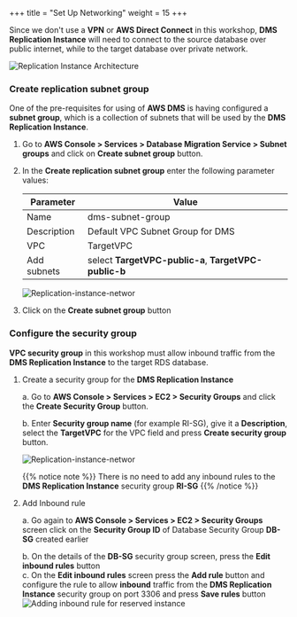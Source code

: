 +++
title = "Set Up Networking"
weight = 15
+++

Since we don't use a **VPN** or **AWS Direct Connect** in this workshop, **DMS Replication Instance** will need to connect to the source database over public internet, while to the target database over private network.

![Replication Instance Architecture](/db-mig/ri-network-conf.png)

### Create replication subnet group

One of the pre-requisites for using of **AWS DMS** is having configured a **subnet group**, which is a collection of subnets that will be used by the **DMS Replication Instance**. 

1. Go to **AWS Console > Services > Database Migration Service > Subnet groups** and click on **Create subnet group** button.
2. In the **Create replication subnet group** enter the following parameter values:

    | Parameter           | Value                    |
    | ------------------- | ------------------------ |
    | Name                | dms-subnet-group     |
    | Description         | Default VPC Subnet Group for DMS |
    | VPC                 | TargetVPC   |
    | Add subnets         | select **TargetVPC-public-a**, **TargetVPC-public-b** |

    ![Replication-instance-networ](/db-mig/subnet-group.png)

3. Click on the **Create subnet group** button

### Configure the security group

**VPC security group** in this workshop must allow inbound traffic from the **DMS Replication Instance** to the target RDS database.

1. Create a security group for the **DMS Replication Instance**

    a. Go to **AWS Console > Services > EC2 > Security Groups** and click the **Create Security Group** button.

    b. Enter **Security group name** (for example RI-SG), give it a **Description**, select the **TargetVPC** for the VPC field and press **Create security group** button.

    ![Replication-instance-networ](/db-mig/ri-sg.png)

    {{% notice note %}}
  There is no need to add any inbound rules to the **DMS Replication Instance** security group **RI-SG**
  {{% /notice %}}

2. Add Inbound rule

    a. Go again to **AWS Console > Services > EC2 > Security Groups** screen click on the **Security Group ID** of Database Security Group **DB-SG** created earlier 

    b. On the details of the **DB-SG** security group screen, press the **Edit inbound rules** button  
    c. On the **Edit inbound rules** screen press the **Add rule** button and configure the rule to allow **inbound** traffic from the **DMS Replication Instance** security group on port 3306 and press **Save rules** button
    ![Adding inbound rule for reserved instance](/db-mig/security-group-inbound-rule.en.png)
